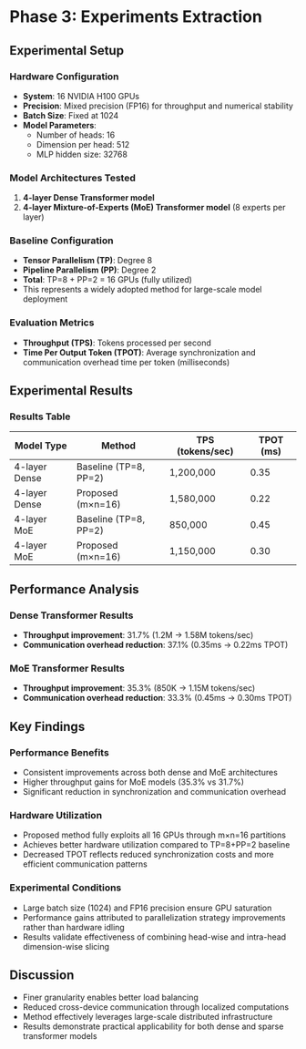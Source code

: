 # Phase 3: Experiments Extraction

## Experimental Setup

### Hardware Configuration
- **System**: 16 NVIDIA H100 GPUs
- **Precision**: Mixed precision (FP16) for throughput and numerical stability
- **Batch Size**: Fixed at 1024
- **Model Parameters**:
  - Number of heads: 16
  - Dimension per head: 512
  - MLP hidden size: 32768

### Model Architectures Tested
1. **4-layer Dense Transformer model**
2. **4-layer Mixture-of-Experts (MoE) Transformer model** (8 experts per layer)

### Baseline Configuration
- **Tensor Parallelism (TP)**: Degree 8
- **Pipeline Parallelism (PP)**: Degree 2
- **Total**: TP=8 + PP=2 = 16 GPUs (fully utilized)
- This represents a widely adopted method for large-scale model deployment

### Evaluation Metrics
- **Throughput (TPS)**: Tokens processed per second
- **Time Per Output Token (TPOT)**: Average synchronization and communication overhead time per token (milliseconds)

## Experimental Results

### Results Table
| Model Type | Method | TPS (tokens/sec) | TPOT (ms) |
|------------|--------|------------------|-----------|
| 4-layer Dense | Baseline (TP=8, PP=2) | 1,200,000 | 0.35 |
| 4-layer Dense | Proposed (m×n=16) | 1,580,000 | 0.22 |
| 4-layer MoE | Baseline (TP=8, PP=2) | 850,000 | 0.45 |
| 4-layer MoE | Proposed (m×n=16) | 1,150,000 | 0.30 |

## Performance Analysis

### Dense Transformer Results
- **Throughput improvement**: 31.7% (1.2M → 1.58M tokens/sec)
- **Communication overhead reduction**: 37.1% (0.35ms → 0.22ms TPOT)

### MoE Transformer Results
- **Throughput improvement**: 35.3% (850K → 1.15M tokens/sec)
- **Communication overhead reduction**: 33.3% (0.45ms → 0.30ms TPOT)

## Key Findings

### Performance Benefits
- Consistent improvements across both dense and MoE architectures
- Higher throughput gains for MoE models (35.3% vs 31.7%)
- Significant reduction in synchronization and communication overhead

### Hardware Utilization
- Proposed method fully exploits all 16 GPUs through m×n=16 partitions
- Achieves better hardware utilization compared to TP=8+PP=2 baseline
- Decreased TPOT reflects reduced synchronization costs and more efficient communication patterns

### Experimental Conditions
- Large batch size (1024) and FP16 precision ensure GPU saturation
- Performance gains attributed to parallelization strategy improvements rather than hardware idling
- Results validate effectiveness of combining head-wise and intra-head dimension-wise slicing

## Discussion
- Finer granularity enables better load balancing
- Reduced cross-device communication through localized computations
- Method effectively leverages large-scale distributed infrastructure
- Results demonstrate practical applicability for both dense and sparse transformer models